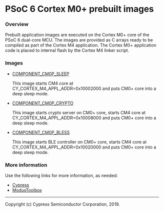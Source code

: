 # PSoC 6 Cortex M0+ prebuilt images

### Overview

Prebuilt application images are executed on the Cortex M0+ core of the PSoC 6 dual-core MCU.
The images are provided as C arrays ready to be compiled as part of the Cortex M4 application.
The Cortex M0+ application code is placed to internal flash by the Cortex M4 linker script.

### Images

* [COMPONENT_CM0P_SLEEP](./COMPONENT_CM0P_SLEEP/README.md)

    This image starts CM4 core at CY_CORTEX_M4_APPL_ADDR=0x10002000
    and puts CM0+ core into a deep sleep mode.

* [COMPONENT_CM0P_CRYPTO](./COMPONENT_CM0P_CRYPTO/README.md)

    This image starts crypto server on CM0+ core,
    starts CM4 core at CY_CORTEX_M4_APPL_ADDR=0x10008000
    and puts CM0+ core into a deep sleep mode.

* [COMPONENT_CM0P_BLESS](./COMPONENT_CM0P_BLESS/README.md)

    This image starts BLE controller on CM0+ core,
    starts CM4 core at CY_CORTEX_M4_APPL_ADDR=0x10020000
    and puts CM0+ core into a deep sleep mode.

### More information
Use the following links for more information, as needed:
* [Cypress](http://www.cypress.com)
* [ModusToolbox](https://www.cypress.com/products/modustoolbox-software-environment)

---
Copyright (c) Cypress Semiconductor Corporation, 2019.

